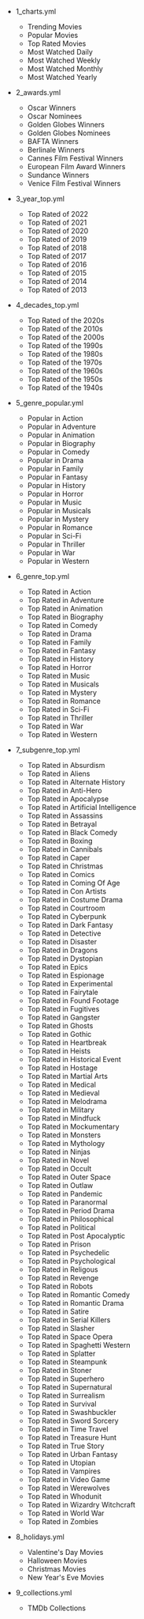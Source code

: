 - 1_charts.yml
  - Trending Movies
  - Popular Movies
  - Top Rated Movies
  - Most Watched Daily
  - Most Watched Weekly
  - Most Watched Monthly
  - Most Watched Yearly

- 2_awards.yml
  - Oscar Winners
  - Oscar Nominees
  - Golden Globes Winners
  - Golden Globes Nominees
  - BAFTA Winners
  - Berlinale Winners
  - Cannes Film Festival Winners
  - European Film Award Winners
  - Sundance Winners
  - Venice Film Festival Winners

- 3_year_top.yml
  - Top Rated of 2022
  - Top Rated of 2021
  - Top Rated of 2020
  - Top Rated of 2019
  - Top Rated of 2018
  - Top Rated of 2017
  - Top Rated of 2016
  - Top Rated of 2015
  - Top Rated of 2014
  - Top Rated of 2013

- 4_decades_top.yml
  - Top Rated of the 2020s
  - Top Rated of the 2010s
  - Top Rated of the 2000s
  - Top Rated of the 1990s
  - Top Rated of the 1980s
  - Top Rated of the 1970s
  - Top Rated of the 1960s
  - Top Rated of the 1950s
  - Top Rated of the 1940s

- 5_genre_popular.yml
  - Popular in Action
  - Popular in Adventure
  - Popular in Animation
  - Popular in Biography
  - Popular in Comedy
  - Popular in Drama
  - Popular in Family
  - Popular in Fantasy
  - Popular in History
  - Popular in Horror
  - Popular in Music
  - Popular in Musicals
  - Popular in Mystery
  - Popular in Romance
  - Popular in Sci-Fi
  - Popular in Thriller
  - Popular in War
  - Popular in Western

- 6_genre_top.yml
  - Top Rated in Action
  - Top Rated in Adventure
  - Top Rated in Animation
  - Top Rated in Biography
  - Top Rated in Comedy
  - Top Rated in Drama
  - Top Rated in Family
  - Top Rated in Fantasy
  - Top Rated in History
  - Top Rated in Horror
  - Top Rated in Music
  - Top Rated in Musicals
  - Top Rated in Mystery
  - Top Rated in Romance
  - Top Rated in Sci-Fi
  - Top Rated in Thriller
  - Top Rated in War
  - Top Rated in Western

- 7_subgenre_top.yml
  - Top Rated in  Absurdism
  - Top Rated in  Aliens
  - Top Rated in  Alternate History
  - Top Rated in  Anti-Hero
  - Top Rated in  Apocalypse
  - Top Rated in  Artificial Intelligence
  - Top Rated in  Assassins
  - Top Rated in  Betrayal
  - Top Rated in  Black Comedy
  - Top Rated in  Boxing
  - Top Rated in  Cannibals
  - Top Rated in  Caper
  - Top Rated in  Christmas
  - Top Rated in  Comics
  - Top Rated in  Coming Of Age
  - Top Rated in  Con Artists
  - Top Rated in  Costume Drama
  - Top Rated in  Courtroom
  - Top Rated in  Cyberpunk
  - Top Rated in  Dark Fantasy
  - Top Rated in  Detective
  - Top Rated in  Disaster
  - Top Rated in  Dragons
  - Top Rated in  Dystopian
  - Top Rated in  Epics
  - Top Rated in  Espionage
  - Top Rated in  Experimental
  - Top Rated in  Fairytale
  - Top Rated in  Found Footage
  - Top Rated in  Fugitives
  - Top Rated in  Gangster
  - Top Rated in  Ghosts
  - Top Rated in  Gothic
  - Top Rated in  Heartbreak
  - Top Rated in  Heists
  - Top Rated in  Historical Event
  - Top Rated in  Hostage
  - Top Rated in  Martial Arts
  - Top Rated in  Medical
  - Top Rated in  Medieval
  - Top Rated in  Melodrama
  - Top Rated in  Military
  - Top Rated in  Mindfuck
  - Top Rated in  Mockumentary
  - Top Rated in  Monsters
  - Top Rated in  Mythology
  - Top Rated in  Ninjas
  - Top Rated in  Novel
  - Top Rated in  Occult
  - Top Rated in  Outer Space
  - Top Rated in  Outlaw
  - Top Rated in  Pandemic
  - Top Rated in  Paranormal
  - Top Rated in  Period Drama
  - Top Rated in  Philosophical
  - Top Rated in  Political
  - Top Rated in  Post Apocalyptic
  - Top Rated in  Prison
  - Top Rated in  Psychedelic
  - Top Rated in  Psychological
  - Top Rated in  Religous
  - Top Rated in  Revenge
  - Top Rated in  Robots
  - Top Rated in  Romantic Comedy
  - Top Rated in  Romantic Drama
  - Top Rated in  Satire
  - Top Rated in  Serial Killers
  - Top Rated in  Slasher
  - Top Rated in  Space Opera
  - Top Rated in  Spaghetti Western
  - Top Rated in  Splatter
  - Top Rated in  Steampunk
  - Top Rated in  Stoner
  - Top Rated in  Superhero
  - Top Rated in  Supernatural
  - Top Rated in  Surrealism
  - Top Rated in  Survival
  - Top Rated in  Swashbuckler
  - Top Rated in  Sword Sorcery
  - Top Rated in  Time Travel
  - Top Rated in  Treasure Hunt
  - Top Rated in  True Story
  - Top Rated in  Urban Fantasy
  - Top Rated in  Utopian
  - Top Rated in  Vampires
  - Top Rated in  Video Game
  - Top Rated in  Werewolves
  - Top Rated in  Whodunit
  - Top Rated in  Wizardry Witchcraft
  - Top Rated in  World War
  - Top Rated in  Zombies

- 8_holidays.yml
  - Valentine's Day Movies
  - Halloween Movies
  - Christmas Movies
  - New Year's Eve Movies

- 9_collections.yml
  - TMDb Collections
